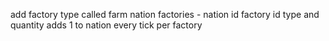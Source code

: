 add factory type called farm
nation factories - nation id factory id type and quantity
adds 1 to nation every tick per factory